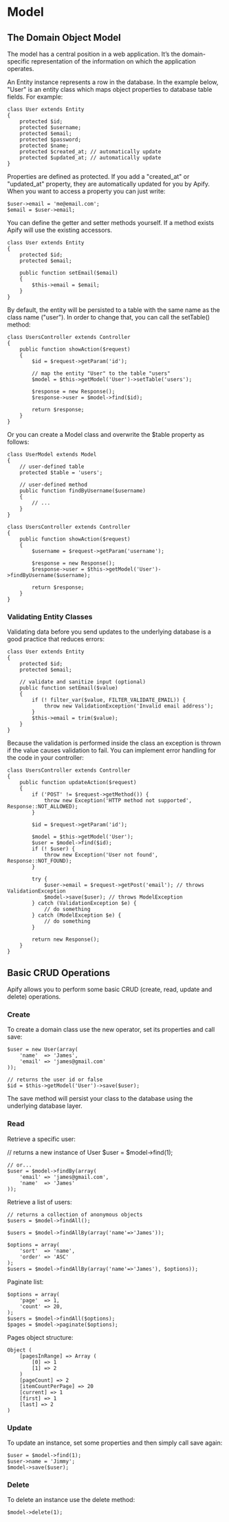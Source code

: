 # Model

## The Domain Object Model

The model has a central position in a web application. It’s the domain-specific representation of the information on which the application operates.

An Entity instance represents a row in the database. In the example below, "User" is an entity class which maps object properties to database table fields. For example:

    class User extends Entity 
    {
        protected $id;
        protected $username;
        protected $email;
        protected $password;
        protected $name;
        protected $created_at; // automatically update
        protected $updated_at; // automatically update
    }

Properties are defined as protected. If you add a "created_at" or "updated_at" property, they are automatically updated for you by Apify. When you want to access a property you can just write:

    $user->email = 'me@email.com';
    $email = $user->email;

You can define the getter and setter methods yourself. If a method exists Apify will use the existing accessors.

    class User extends Entity 
    {
        protected $id;
        protected $email;
        
        public function setEmail($email)
        {
            $this->email = $email;
        }
    }

By default, the entity will be persisted to a table with the same name as the class name ("user"). In order to change that, you can call the setTable() method:

    class UsersController extends Controller
    {
        public function showAction($request)
        {
            $id = $request->getParam('id');
            
            // map the entity "User" to the table "users"
            $model = $this->getModel('User')->setTable('users');
            
            $response = new Response();
            $response->user = $model->find($id);
            
            return $response;
        }
    }

Or you can create a Model class and overwrite the $table property as follows:

    class UserModel extends Model
    {
        // user-defined table
        protected $table = 'users';
        
        // user-defined method
        public function findByUsername($username)
        {
            // ...
        }
    }

    class UsersController extends Controller
    {
        public function showAction($request)
        {
            $username = $request->getParam('username');

            $response = new Response();
            $response->user = $this->getModel('User')->findByUsername($username);
            
            return $response;
        }
    }

### Validating Entity Classes

Validating data before you send updates to the underlying database is a good practice that reduces errors:

    class User extends Entity 
    {
        protected $id;
        protected $email;
        
        // validate and sanitize input (optional)
        public function setEmail($value)
        {
            if (! filter_var($value, FILTER_VALIDATE_EMAIL)) {
                throw new ValidationException('Invalid email address');
            }
            $this->email = trim($value);
        }
    }

Because the validation is performed inside the class an exception is thrown if the value causes validation to fail. You can implement error handling for the code in your controller:

    class UsersController extends Controller
    {    
        public function updateAction($request)
        {
            if ('POST' != $request->getMethod()) {
                throw new Exception('HTTP method not supported', Response::NOT_ALLOWED);
            }
            
            $id = $request->getParam('id');
            
            $model = $this->getModel('User');
            $user = $model->find($id);
            if (! $user) {
                throw new Exception('User not found', Response::NOT_FOUND);
            }
            
            try {
                $user->email = $request->getPost('email'); // throws ValidationException
                $model->save($user); // throws ModelException
            } catch (ValidationException $e) {
                // do something
            } catch (ModelException $e) {
                // do something
            }
            
            return new Response();
        }
    }

## Basic CRUD Operations

Apify allows you to perform some basic CRUD (create, read, update and delete) operations.

### Create

To create a domain class use the new operator, set its properties and call save:

    $user = new User(array(
        'name'  => 'James',
        'email' => 'james@gmail.com'
    ));

    // returns the user id or false
    $id = $this->getModel('User')->save($user);

The save method will persist your class to the database using the underlying database layer.

### Read

Retrieve a specific user:

// returns a new instance of User
    $user = $model->find(1); 

    // or...
    $user = $model->findBy(array(
        'email' => 'james@gmail.com', 
        'name'  => 'James'
    ));

Retrieve a list of users:

    // returns a collection of anonymous objects
    $users = $model->findAll();

    $users = $model->findAllBy(array('name'=>'James'));

    $options = array(
        'sort'  => 'name', 
        'order' => 'ASC'
    );
    $users = $model->findAllBy(array('name'=>'James'), $options));

Paginate list:

    $options = array(
        'page'  => 1,
        'count' => 20,
    );
    $users = $model->findAll($options);
    $pages = $model->paginate($options);

Pages object structure:

    Object ( 
        [pagesInRange] => Array (
            [0] => 1
            [1] => 2
        ) 
        [pageCount] => 2 
        [itemCountPerPage] => 20 
        [current] => 1 
        [first] => 1 
        [last] => 2 
    )

### Update

To update an instance, set some properties and then simply call save again:

    $user = $model->find(1);
    $user->name = 'Jimmy';
    $model->save($user);

### Delete

To delete an instance use the delete method:

    $model->delete(1);
